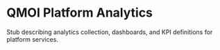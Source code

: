 # QMOI Platform Analytics

Stub describing analytics collection, dashboards, and KPI definitions for platform services.
